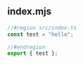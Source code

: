 ## index.mjs

```js
//#region src/index.ts
const test = "hello";

//#endregion
export { test };
```
